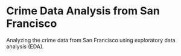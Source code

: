 # Crime Data Analysis from San Francisco
Analyzing the crime data from San Francisco using exploratory data analysis (EDA).

